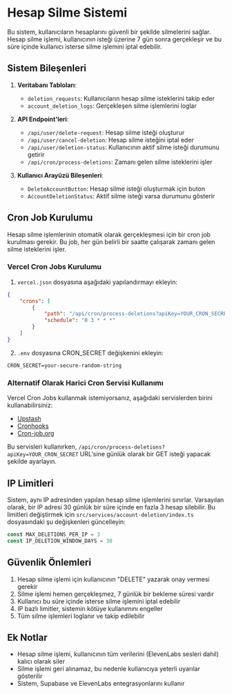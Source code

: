 # Hesap Silme Sistemi

Bu sistem, kullanıcıların hesaplarını güvenli bir şekilde silmelerini sağlar. Hesap silme işlemi, kullanıcının isteği üzerine 7 gün sonra gerçekleşir ve bu süre içinde kullanıcı isterse silme işlemini iptal edebilir.

## Sistem Bileşenleri

1. **Veritabanı Tabloları**:

   - `deletion_requests`: Kullanıcıların hesap silme isteklerini takip eder
   - `account_deletion_logs`: Gerçekleşen silme işlemlerini loglar

2. **API Endpoint'leri**:

   - `/api/user/delete-request`: Hesap silme isteği oluşturur
   - `/api/user/cancel-deletion`: Hesap silme isteğini iptal eder
   - `/api/user/deletion-status`: Kullanıcının aktif silme isteği durumunu getirir
   - `/api/cron/process-deletions`: Zamanı gelen silme isteklerini işler

3. **Kullanıcı Arayüzü Bileşenleri**:
   - `DeleteAccountButton`: Hesap silme isteği oluşturmak için buton
   - `AccountDeletionStatus`: Aktif silme isteği varsa durumunu gösterir

## Cron Job Kurulumu

Hesap silme işlemlerinin otomatik olarak gerçekleşmesi için bir cron job kurulması gerekir. Bu job, her gün belirli bir saatte çalışarak zamanı gelen silme isteklerini işler.

### Vercel Cron Jobs Kurulumu

1. `vercel.json` dosyasına aşağıdaki yapılandırmayı ekleyin:

```json
{
	"crons": [
		{
			"path": "/api/cron/process-deletions?apiKey=YOUR_CRON_SECRET",
			"schedule": "0 3 * * *"
		}
	]
}
```

2. `.env` dosyasına CRON_SECRET değişkenini ekleyin:

```
CRON_SECRET=your-secure-random-string
```

### Alternatif Olarak Harici Cron Servisi Kullanımı

Vercel Cron Jobs kullanmak istemiyorsanız, aşağıdaki servislerden birini kullanabilirsiniz:

- [Upstash](https://upstash.com/)
- [Cronhooks](https://cronhooks.io/)
- [Cron-job.org](https://cron-job.org/)

Bu servisleri kullanırken, `/api/cron/process-deletions?apiKey=YOUR_CRON_SECRET` URL'sine günlük olarak bir GET isteği yapacak şekilde ayarlayın.

## IP Limitleri

Sistem, aynı IP adresinden yapılan hesap silme işlemlerini sınırlar. Varsayılan olarak, bir IP adresi 30 günlük bir süre içinde en fazla 3 hesap silebilir. Bu limitleri değiştirmek için `src/services/account-deletion/index.ts` dosyasındaki şu değişkenleri güncelleyin:

```typescript
const MAX_DELETIONS_PER_IP = 3
const IP_DELETION_WINDOW_DAYS = 30
```

## Güvenlik Önlemleri

1. Hesap silme işlemi için kullanıcının "DELETE" yazarak onay vermesi gerekir
2. Silme işlemi hemen gerçekleşmez, 7 günlük bir bekleme süresi vardır
3. Kullanıcı bu süre içinde isterse silme işlemini iptal edebilir
4. IP bazlı limitler, sistemin kötüye kullanımını engeller
5. Tüm silme işlemleri loglanır ve takip edilebilir

## Ek Notlar

- Hesap silme işlemi, kullanıcının tüm verilerini (ElevenLabs sesleri dahil) kalıcı olarak siler
- Silme işlemi geri alınamaz, bu nedenle kullanıcıya yeterli uyarılar gösterilir
- Sistem, Supabase ve ElevenLabs entegrasyonlarını kullanır
